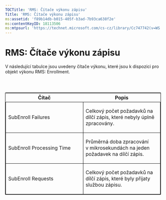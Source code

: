 ```yaml
---
TOCTitle: 'RMS: Čítače výkonu zápisu'
Title: 'RMS: Čítače výkonu zápisu'
ms:assetid: 'f89b14db-b015-405f-b3ad-7b93ca638f2e'
ms:contentKeyID: 18113506
ms:mtpsurl: 'https://technet.microsoft.com/cs-cz/library/Cc747742(v=WS.10)'
---
```


RMS: Čítače výkonu zápisu
=========================

V následující tabulce jsou uvedeny čítače výkonu, které jsou k dispozici pro objekt výkonu RMS: Enrollment.

###  

<p> </p>
<table style="border:1px solid black;">
<colgroup>
<col width="50%" />
<col width="50%" />
</colgroup>
<thead>
<tr class="header">
<th>Čítač</th>
<th>Popis</th>
</tr>
</thead>
<tbody>
<tr class="odd">
<td style="border:1px solid black;"><p>SubEnroll Failures</p></td>
<td style="border:1px solid black;"><p>Celkový počet požadavků na dílčí zápis, které nebyly úplně zpracovány.</p></td>
</tr>
<tr class="even">
<td style="border:1px solid black;"><p>SubEnroll Processing Time</p></td>
<td style="border:1px solid black;"><p>Průměrná doba zpracování v mikrosekundách na jeden požadavek na dílčí zápis.</p></td>
</tr>
<tr class="odd">
<td style="border:1px solid black;"><p>SubEnroll Requests</p></td>
<td style="border:1px solid black;"><p>Celkový počet požadavků na dílčí zápis, které byly přijaty službou zápisu.</p></td>
</tr>
</tbody>
</table>
